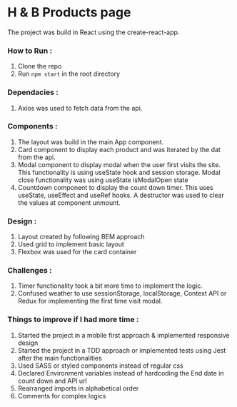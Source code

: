 # H & B Products page

The project was build in React using the create-react-app.

### How to Run :

1. Clone the repo
2. Run `npm start` in the root directory

### Dependacies :

1. Axios was used to fetch data from the api.

### Components :

1. The layout was build in the main App component.
2. Card component to display each product and was iterated by the dat from the api.
3. Modal component to display modal when the user first visits the site. This functionality is using useState hook and session storage. Modal close functionality was using useState isModalOpen state
4. Countdown component to display the count down timer. This uses useState, useEffect and useRef hooks. A destructor was used to clear the values at component unmount.

### Design :

1. Layout created by following BEM approach
2. Used grid to implement basic layout
3. Flexbox was used for the card container

### Challenges :

1. Timer functionality took a bit more time to implement the logic.
2. Confused weather to use sessionStorage, localStorage, Context API or Redux for implementing the first time visit modal.

### Things to improve if I had more time :

1. Started the project in a mobile first approach & implemented responsive design
2. Started the project in a TDD approach or implemented tests using Jest after the main functionalities
3. Used SASS or styled components instead of regular css
4. Declared Environment variables instead of hardcoding the End date in count down and API url
5. Rearranged imports in alphabetical order
6. Comments for complex logics
